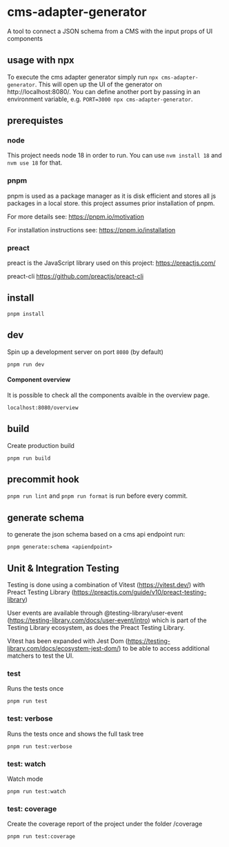 # cms-adapter-generator

A tool to connect a JSON schema from a CMS with the input props of UI components

## usage with npx

To execute the cms adapter generator simply run `npx cms-adapter-generator`. This will open up the UI of the generator on http://localhost:8080/. You can define another port by passing in an environment variable, e.g. `PORT=3000 npx cms-adapter-generator`.

## prerequistes

### node

This project needs node 18 in order to run. You can use `nvm install 18` and `nvm use 18` for that.

### pnpm

pnpm is used as a package manager as it is disk efficient and stores all js packages in a local store. this project assumes prior installation of pnpm. 

For more details see: https://pnpm.io/motivation

For installation instructions see: https://pnpm.io/installation

### preact

preact is the JavaScript library used on this project: https://preactjs.com/

preact-cli https://github.com/preactjs/preact-cli

## install

```
pnpm install
```

## dev

Spin up a development server on port `8080` (by default)

```
pnpm run dev
```

#### Component overview
It is possible to check all the components avaible in the overview page.
```
localhost:8080/overview
```

## build

Create production build

```
pnpm run build
```

## precommit hook

`pnpm run lint` and `pnpm run format` is run before every commit.

## generate schema 

to generate the json schema based on a cms api endpoint run:

```
pnpm generate:schema <apiendpoint> 
```

## Unit & Integration Testing

Testing is done using a combination of Vitest (https://vitest.dev/) with Preact Testing Library (https://preactjs.com/guide/v10/preact-testing-library)

User events are available through @testing-library/user-event (https://testing-library.com/docs/user-event/intro) which is part of the Testing Library ecosystem, as does the Preact Testing Library.

Vitest has been expanded with Jest Dom (https://testing-library.com/docs/ecosystem-jest-dom/) to be able to access additional matchers to test the UI.

### test

Runs the tests once

```
pnpm run test
```

### test: verbose

Runs the tests once and shows the full task tree

```
pnpm run test:verbose
```

### test: watch

Watch mode

```
pnpm run test:watch
```

### test: coverage

Create the coverage report of the project under the folder /coverage
```
pnpm run test:coverage
```


